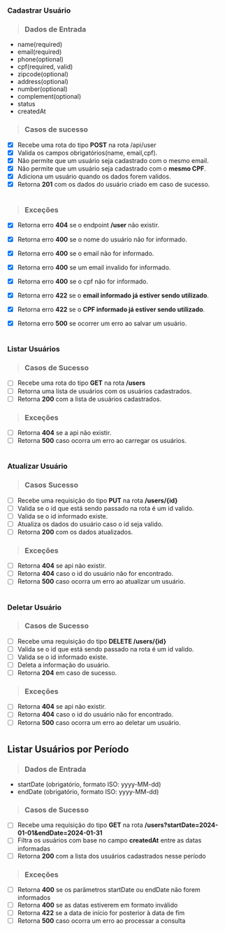### Cadastrar Usuário

>### Dados de Entrada
   * name(required)
   * email(required)
   * phone(optional)
   * cpf(required, valid)
   * zipcode(optional)
   * address(optional)
   * number(optional)
   * complement(optional)
   * status
   * createdAt
  

> ### Casos de sucesso
*  [X]  Recebe uma rota do tipo <b>POST</b> na rota /api/user
*  [X]  Valida os campos obrigatórios(name, email,cpf).
*  [X]  Não permite que um usuário seja cadastrado com o mesmo email.
*  [X]  Não permite que um usuário seja cadastrado com o **mesmo CPF**.
*  [X]  Adiciona um usuário quando os dados forem validos.
*  [X]  Retorna <b>201</b> com os dados do usuário criado em caso de sucesso.
  
#
> ### Exceções
* [X] Retorna erro <b>404</b> se o endpoint <b>/user</b> não existir.
* [X] Retorna erro <b>400</b> se o nome do usuário não for informado.
* [X] Retorna erro <b>400</b> se o email não for informado.
* [X] Retorna erro <b>400</b> se um email invalido for informado.
* [X] Retorna erro <b>400</b> se o cpf não for informado.
* [X] Retorna erro <b>422</b> se o **email informado já estiver sendo utilizado**.
* [X] Retorna erro <b>422</b> se o **CPF informado já estiver sendo utilizado**.
* [X] Retorna erro <b>500</b> se ocorrer um erro ao salvar um usuário.
  


#

### Listar Usuários

> ### Casos de Sucesso
* [ ] Recebe uma rota do tipo <b>GET</b> na rota <b>/users</b>
* [ ] Retorna uma lista de usuários com os usuários cadastrados.
* [ ] Retorna <b> 200</b> com a lista de usuários cadastrados.

> ### Exceções
* [ ] Retorna <b>404</b> se a api não existir.
* [ ] Retorna <b>500</b> caso ocorra um erro ao carregar os usuários.
#

### Atualizar Usuário

> ### Casos Sucesso
* [ ] Recebe uma requisição do tipo <b>PUT</b> na rota <b>/users/{id} </b>
* [ ] Valida se o id que está sendo passado na rota é um id valido.
* [ ] Valida se o id informado existe.
* [ ] Atualiza os dados do usuário caso o id seja valido.
* [ ] Retorna <b> 200</b> com os dados atualizados.
  
> ### Exceções
* [ ] Retorna <b>404</b> se api não existir.
* [ ] Retorna <b>404</b> caso o id do usuário não for encontrado.
* [ ] Retorna <b>500</b> caso ocorra um erro ao atualizar um usuário.

# 

### Deletar Usuário

> ### Casos de Sucesso

* [ ] Recebe uma requisição do tipo <b>DELETE /users/{id}</b>
* [ ] Valida se o id que está sendo passado na rota é um id valido.
* [ ] Valida se o id informado existe.
* [ ] Deleta a informação do usuário.
* [ ] Retorna <b>204</b> em caso de sucesso.

> ### Exceções
* [ ] Retorna <b>404</b> se api não existir.
* [ ] Retorna <b>404</b> caso o id do usuário não for encontrado.
* [ ] Retorna <b>500</b> caso ocorra um erro ao deletar um usuário.
  
#
## Listar Usuários por Período
 >### Dados de Entrada
 * startDate (obrigatório, formato ISO: yyyy-MM-dd)
 * endDate (obrigatório, formato ISO: yyyy-MM-dd)

> ### Casos de Sucesso
* [ ] Recebe uma requisição do tipo <b>GET</b> na rota <b>/users?startDate=2024-01-01&endDate=2024-01-31</b>
* [ ] Filtra os usuários com base no campo <b>createdAt</b> entre as datas informadas
* [ ] Retorna <b>200</b> com a lista dos usuários cadastrados nesse período

> ### Exceções
* [ ] Retorna <b>400</b> se os parâmetros startDate ou endDate não forem informados
* [ ] Retorna <b>400</b> se as datas estiverem em formato inválido
* [ ] Retorna <b>422</b> se a data de início for posterior à data de fim
* [ ] Retorna <b>500</b> caso ocorra um erro ao processar a consulta